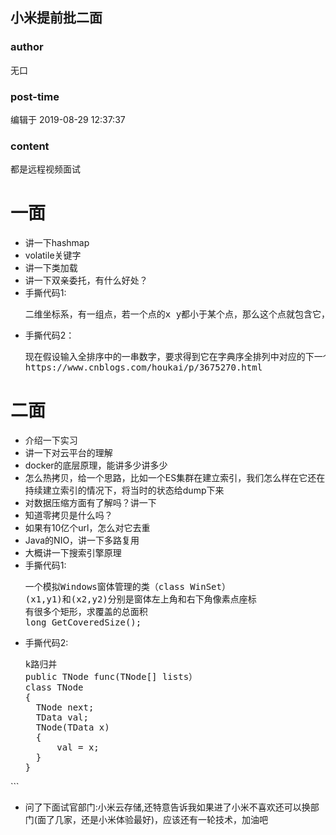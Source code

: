 ## 小米提前批二面
### author 
无口
### post-time 

编辑于  2019-08-29 12:37:37
### content 
<div class="post-topic-des nc-post-content">
 <p>
  都是远程视频面试
 </p>
 <h1>
  一面
 </h1>
 <ul>
  <li>
   讲一下hashmap
  </li>
  <li>
   volatile关键字
  </li>
  <li>
   讲一下类加载
  </li>
  <li>
   讲一下双亲委托，有什么好处？
  </li>
  <li>
   手撕代码1:
   <pre class="prettyprint">二维坐标系，有一组点，若一个点的x y都小于某个点，那么这个点就包含它，它的价值是它包含的点的个数，求最大价值的点的价值？ (提示可以先排序)</pre>
  </li>
  <li>
   手撕代码2：
   <pre class="prettyprint">现在假设输入全排序中的一串数字，要求得到它在字典序全排列中对应的下一个排列数   
https://www.cnblogs.com/houkai/p/3675270.html</pre>
  </li>
 </ul>
 <h1>
  二面
 </h1>
 <ul>
  <li>
   介绍一下实习
  </li>
  <li>
   讲一下对云平台的理解
  </li>
  <li>
   docker的底层原理，能讲多少讲多少
  </li>
  <li>
   怎么热拷贝，给一个思路，比如一个ES集群在建立索引，我们怎么样在它还在持续建立索引的情况下，将当时的状态给dump下来
  </li>
  <li>
   对数据压缩方面有了解吗？讲一下
  </li>
  <li>
   知道零拷贝是什么吗？
  </li>
  <li>
   如果有10亿个url，怎么对它去重
  </li>
  <li>
   Java的NIO，讲一下多路复用
  </li>
  <li>
   大概讲一下搜索引擎原理
  </li>
  <li>
   手撕代码1:
   <pre class="prettyprint">一个模拟Windows窗体管理的类（class WinSet）
(x1,y1)和(x2,y2)分别是窗体左上角和右下角像素点座标
有很多个矩形，求覆盖的总面积
long GetCoveredSize(); </pre>
  </li>
  <li>
   手撕代码2:
   <pre class="prettyprint">k路归并
public TNode func(TNode[] lists）
class TNode
{
  TNode next;
  TData val;
  TNode(TData x)
  {
      val = x;
  }
}
</pre>
  </li>
 </ul>
 <p>
  ```
 </p>
 <ul>
  <li>
   问了下面试官部门:小米云存储,还特意告诉我如果进了小米不喜欢还可以换部门(面了几家，还是小米体验最好)，应该还有一轮技术，加油吧
  </li>
 </ul>
</div>
